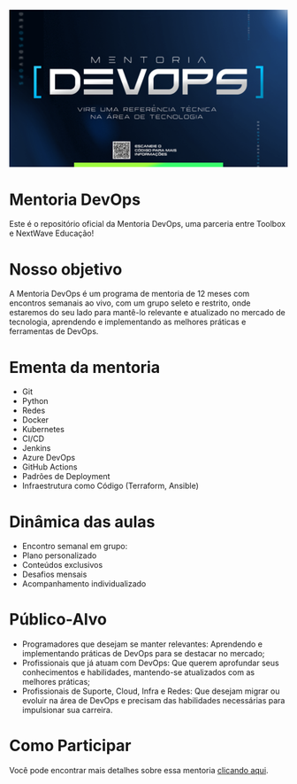 ![Mentoria DevOps](imgs/MENTORIA_DEVOPS.png "Mentoria DevOps")

# Mentoria DevOps
Este é o repositório oficial da Mentoria DevOps, uma parceria entre Toolbox e NextWave Educação!

# Nosso objetivo
A Mentoria DevOps é um programa de mentoria de 12 meses com encontros semanais ao vivo, com um grupo seleto e restrito, onde estaremos do seu lado para mantê-lo relevante e atualizado no mercado de tecnologia, aprendendo e implementando as melhores práticas e ferramentas de DevOps.

# Ementa da mentoria
- Git
- Python
- Redes
- Docker
- Kubernetes
- CI/CD
- Jenkins
- Azure DevOps
- GitHub Actions
- Padrões de Deployment
- Infraestrutura como Código (Terraform, Ansible)

# Dinâmica das aulas
- Encontro semanal em grupo:
- Plano personalizado
- Conteúdos exclusivos
- Desafios mensais
- Acompanhamento individualizado

# Público-Alvo
- Programadores que desejam se manter relevantes: Aprendendo e implementando práticas de DevOps para se destacar no mercado;
- Profissionais que já atuam com DevOps: Que querem aprofundar seus conhecimentos e habilidades, mantendo-se atualizados com as melhores práticas;
- Profissionais de Suporte, Cloud, Infra e Redes: Que desejam migrar ou evoluir na área de DevOps e precisam das habilidades necessárias para impulsionar sua carreira.

# Como Participar
Você pode encontrar mais detalhes sobre essa mentoria [clicando aqui](https://bot.fullfunnel.app/formulario-de-aplicacao-mentoria-devops).
